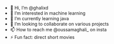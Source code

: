 - 👋 Hi, I’m @ghalixd
- 👀 I’m interested in machine learning
- 🌱 I’m currently learning java
- 💞️ I’m looking to collaborate on various projects
- 📫 How to reach me @oussamaghali_ on insta
- ⚡ Fun fact: direct short movies

<!---
ghalixd/ghalixd is a ✨ special ✨ repository because its `README.md` (this file) appears on your GitHub profile.
You can click the Preview link to take a look at your changes.
--->
